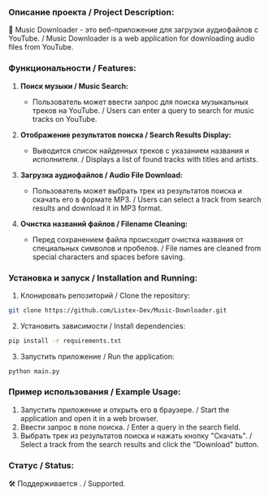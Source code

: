 ### Описание проекта / Project Description:

🎵 Music Downloader - это веб-приложение для загрузки аудиофайлов с YouTube.
/ Music Downloader is a web application for downloading audio files from YouTube.

### Функциональности / Features:

1. **Поиск музыки / Music Search:**  
   - Пользователь может ввести запрос для поиска музыкальных треков на YouTube.
   / Users can enter a query to search for music tracks on YouTube.

2. **Отображение результатов поиска / Search Results Display:**  
   - Выводится список найденных треков с указанием названия и исполнителя.
   / Displays a list of found tracks with titles and artists.

3. **Загрузка аудиофайлов / Audio File Download:**  
   - Пользователь может выбрать трек из результатов поиска и скачать его в формате MP3.
   / Users can select a track from search results and download it in MP3 format.

4. **Очистка названий файлов / Filename Cleaning:**  
   - Перед сохранением файла происходит очистка названия от специальных символов и пробелов.
   / File names are cleaned from special characters and spaces before saving.

### Установка и запуск / Installation and Running:

1. Клонировать репозиторий / Clone the repository:

```bash
git clone https://github.com/Listex-Dev/Music-Downloader.git
```

2. Установить зависимости / Install dependencies:

```bash
pip install -r requirements.txt
```

3. Запустить приложение / Run the application:

```bash
python main.py
```

### Пример использования / Example Usage:

1. Запустить приложение и открыть его в браузере.
   / Start the application and open it in a web browser.
2. Ввести запрос в поле поиска.
   / Enter a query in the search field.
3. Выбрать трек из результатов поиска и нажать кнопку "Скачать".
   / Select a track from the search results and click the "Download" button.

### Статус / Status:

🛠️ Поддерживается . / Supported.
